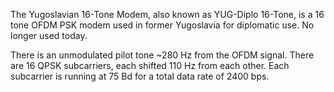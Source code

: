 The Yugoslavian 16-Tone Modem, also known as YUG-Diplo 16-Tone, is a 16 tone OFDM PSK modem used in former Yugoslavia for diplomatic use. No longer used today.

There is an unmodulated pilot tone ~280 Hz from the OFDM signal. There are 16 QPSK subcarriers, each shifted 110 Hz from each other. Each subcarrier is running at 75 Bd for a total data rate of 2400 bps.